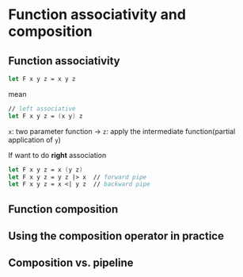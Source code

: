 # Function associativity and composition

## Function associativity

```fs
let F x y z = x y z
```

mean

```fs
// left associative
let F x y z = (x y) z
```

`x`: two parameter function
→ `z`: apply the intermediate function(partial application of `y`)

If want to do **right** association

```fs
let F x y z = x (y z)
let F x y z = y z |> x  // forward pipe
let F x y z = x <| y z  // backward pipe
```

## Function composition



## Using the composition operator in practice

## Composition vs. pipeline
